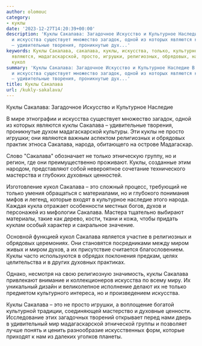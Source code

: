 ```yaml
---
author: olomouc
category:
- куклы
date: '2023-12-27T14:20:39+00:00'
description: 'Куклы Сакалава: Загадочное Искусство и Культурное Наследие В мире этнографии
  и искусства существует множество загадок, одной из которых являются куклы Сакалава
  – удивительные творения, проникнутые дух...'
keywords: Куклы Сакалава, сакалава, куклы, искусства, только, культурное, наследие,
  являются, мадагаскарской, просто, игрушки, религиозных, обрядовых, народа, духовных,
  кукол
summary: 'Куклы Сакалава: Загадочное Искусство и Культурное Наследие В мире этнографии
  и искусства существует множество загадок, одной из которых являются куклы Сакалава
  – удивительные творения, проникнутые дух...'
title: Куклы Сакалава
url: /kukly-sakalava/
---
```


Куклы Сакалава: Загадочное Искусство и Культурное Наследие

В мире этнографии и искусства существует множество загадок, одной из которых являются куклы Сакалава – удивительные творения, проникнутые духом мадагаскарской культуры. Эти куклы не просто игрушки; они являются важным аспектом религиозных и обрядовых практик этноса Сакалава, народа, обитающего на острове Мадагаскар.

Слово "Сакалава" обозначает не только этническую группу, но и регион, где они преимущественно проживают. Куклы, созданные этим народом, представляют собой невероятное сочетание технического мастерства и глубоких духовных ценностей.

Изготовление кукол Сакалава – это сложный процесс, требующий не только умения обращаться с материалами, но и глубокого понимания мифов и легенд, которые входят в культурное наследие этого народа. Каждая кукла отражает особенности местных богов, духов и персонажей из мифологии Сакалава. Мастера тщательно выбирают материалы, такие как дерево, кости, ткани и кожа, чтобы придать куклам особый характер и сакральное значение.

Основной функцией кукол Сакалава является участие в религиозных и обрядовых церемониях. Они становятся посредниками между миром живых и миром духов, а их присутствие считается благословением. Куклы часто используются в обрядах поклонения предкам, целях целительства и в других духовных практиках.

Однако, несмотря на свою религиозную значимость, куклы Сакалава привлекают внимание и коллекционеров искусства по всему миру. Их уникальный дизайн и великолепное исполнение делают их не только предметом культурного интереса, но и произведением искусства.

Куклы Сакалава – это не просто игрушки, а воплощение богатой культурной традиции, соединяющей мастерство и духовные ценности. Исследование этих загадочных творений открывает перед нами дверь в удивительный мир мадагаскарской этнической группы и позволяет лучше понять и ценить разнообразие искусственных форм, которые приходят к нам из далеких уголков планеты.